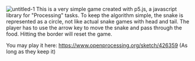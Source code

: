 ![untitled-1](https://user-images.githubusercontent.com/14056189/28378713-f09789d4-6cd2-11e7-8d1b-bc1771a33264.png)
This is a very simple game created with p5.js, a javascript library for "Processing" tasks. To keep the algorithm simple, the snake is represented as a circle, not like actual snake games with head and tail. The player has to use the arrow key to move the snake and pass through the food. Hitting the border will reset the game.

You may play it here: https://www.openprocessing.org/sketch/426359 (As long as they keep it)
